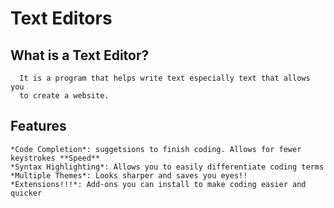 # Text Editors
   ## What is a Text Editor?
   
      It is a program that helps write text especially text that allows you
      to create a website.
  
  ## Features
  
    *Code Completion*: suggetsions to finish coding. Allows for fewer keystrokes **Speed**                 
    *Syntax Highlighting*: Allows you to easily differentiate coding terms
    *Multiple Themes*: Looks sharper and saves you eyes!!
    *Extensions!!!*: Add-ons you can install to make coding easier and quicker
                      


  
